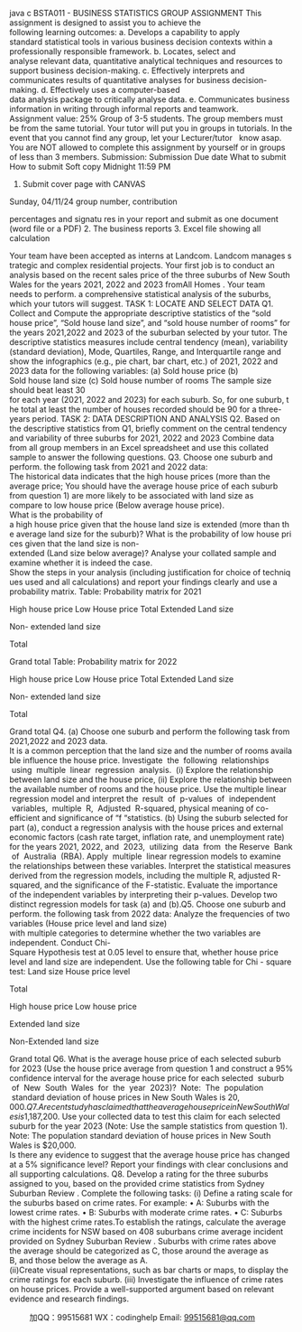 java c
BSTA011 - BUSINESS STATISTICS 
GROUP ASSIGNMENT
This assignment is designed to assist you to achieve the following learning outcomes:
a. Develops a capability to apply standard statistical tools in various business decision contexts within a professionally responsible framework.
b. Locates, select and analyse relevant data, quantitative analytical techniques and resources to support business decision-making.
c. Effectively interprets and communicates results of quantitative analyses for business decision-making.
d. Effectively uses a computer-based data analysis package to critically analyse data.
e. Communicates business information in writing through informal reports and teamwork.
Assignment value: 25%
Group of 3-5 students. The group members must be from the same tutorial. Your tutor will put you in groups in tutorials. In the event that you cannot find any group, let your Lecturer/tutor   know asap. You are NOT allowed to complete this assignment by yourself or in groups of less than 3 members. 
Submission:
Submission 
Due date 
What to submit 
How to submit 
Soft copy 
Midnight 11:59 PM 
1. Submit cover page with 
CANVAS 

Sunday, 04/11/24 
group 
number, contribution 



percentages and signatu res in your report and 
submit as one document (word file or a PDF) 
2. The business reports 
3. Excel file showing all calculation 

Your team have been accepted as interns at Landcom. Landcom manages strategic and complex residential projects. Your first job is to conduct an analysis based on the recent sales price of the three suburbs of New South Wales for the years 2021, 2022 and 2023 fromAll Homes . Your team needs to perform. a comprehensive statistical analysis of the suburbs, which your tutors will suggest. 
TASK 1: LOCATE AND SELECT DATA
Q1. Collect and Compute the appropriate descriptive statistics of the “sold house price”, “Sold house land size”, and “sold house number of rooms” for the years 2021,2022 and 2023 of the suburban selected by your tutor. The descriptive statistics measures include central tendency (mean), variability (standard deviation), Mode, Quartiles, Range, and Interquartile range and show the infographics (e.g., pie chart, bar chart, etc.) of 2021, 2022 and 2023 data for the following variables: 
(a) Sold house price
(b) Sold house land size
(c) Sold house number of rooms
The sample size should beat least 30 for each year (2021, 2022 and 2023) for each suburb. So, for one suburb, the total at least the number of houses recorded should be 90 for a three-years period.
TASK 2: DATA DESCRIPTION AND ANALYSIS 
Q2. Based on the descriptive statistics from Q1, briefly comment on the central tendency and variability of three suburbs for 2021, 2022 and 2023 
Combine data from all group members in an Excel spreadsheet and use this collated sample to answer the following questions. Q3. Choose one suburb and perform. the following task from 2021 and 2022 data: The historical data indicates that the high house prices (more than the average price; You should have the average house price of each suburb from question 1) are more likely to be associated with land size as compare to low house price (Below average house price). What is the probability of a high house price given that the house land size is extended (more than the average land size for the suburb)? What is the probability of low house prices given that the land size is non-extended (Land size below average)? Analyse your collated sample and examine whether it is indeed the case. Show the steps in your analysis (including justification for choice of techniques used and all calculations) and report your findings clearly and use a probability matrix. 
Table: Probability matrix for 2021

High house price 
Low House price 
Total 
Extended Land size 



Non- 
extended land size 



Total 

Grand total 
Table: Probability matrix for 2022 

High house price 
Low House price 
Total 
Extended Land size 



Non- 
extended land size 



Total 


Grand total Q4. (a) Choose one suburb and perform the following task from 2021,2022 and 2023 data. It is a common perception that the land size and the number of rooms available influence the house price. Investigate  the  following  relationships  using  multiple  linear  regression  analysis.  (i) Explore the relationship between land size and the house price, (ii) Explore the relationship between the available number of rooms and the house price. Use the multiple linear regression model and interpret the  result  of  p-values  of  independent  variables,  multiple  R,  Adjusted  R-squared, physical meaning of co-efficient and significance of “f “statistics. 
(b) Using the suburb selected for part (a), conduct a regression analysis with the house prices and external economic factors (cash rate target, inflation rate, and unemployment rate) for the years 2021, 2022, and  2023,  utilizing  data  from  the Reserve  Bank  of  Australia  (RBA). Apply  multiple  linear regression models to examine the relationships between these variables. Interpret the statistical measures derived from the regression models, including the multiple R, adjusted R-squared, and the significance of the F-statistic. Evaluate the importance of the independent variables by interpreting their p-values.
Develop two distinct regression models for task (a) and (b).Q5. Choose one suburb and perform. the following task from 2022 data: Analyze the frequencies of two variables (House price level and land size) with multiple categories to determine whether the two variables are independent. Conduct Chi-Square Hypothesis test at 0.05 level to ensure that, whether house price level and land size are independent. Use the following table for Chi - square test:
Land size 
House price level 

Total 

High house price 
Low house price 

Extended land size 



Non-Extended land 
size 







Grand total 
Q6. What is the average house price of each selected suburb for 2023 (Use the house price average from question 1 and construct a 95% confidence interval for the average house price for each selected  suburb  of  New  South  Wales  for  the  year  2023)?  Note:  The  population  standard deviation of house prices in New South Wales is $20,000. Q7. A recent study has claimed that the average house price in New South Wales is $1,187,200. Use your collected data to test this claim for each selected suburb for the year 2023 (Note: Use the sample statistics from question 1). Note: The population standard deviation of house prices in New South Wales is $20,000. Is there any evidence to suggest that the average house price has changed at a 5% significance level? Report your findings with clear conclusions and all supporting calculations.
Q8. Develop a rating for the three suburbs assigned to you, based on the provided crime statistics from Sydney Suburban Review . Complete the following tasks:
(i) Define a rating scale for the suburbs based on crime rates. For example:
• A: Suburbs with the lowest crime rates.
• B: Suburbs with moderate crime rates.
• C: Suburbs with the highest crime rates.To establish the ratings, calculate the average crime incidents for NSW based on 408 suburbans crime average incident provided on Sydney Suburban Review . Suburbs with crime rates above the average should be categorized as C, those around the average as B, and those below the average as A.
(ii)Create visual representations, such as bar charts or maps, to display the crime ratings for each suburb.
(iii) Investigate the influence of crime rates on house prices. Provide a well-supported argument based on relevant evidence and research findings.


         
加QQ：99515681  WX：codinghelp  Email: 99515681@qq.com
